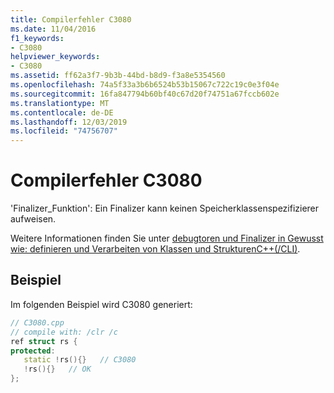 ```yaml
---
title: Compilerfehler C3080
ms.date: 11/04/2016
f1_keywords:
- C3080
helpviewer_keywords:
- C3080
ms.assetid: ff62a3f7-9b3b-44bd-b8d9-f3a8e5354560
ms.openlocfilehash: 74a5f33a3b6b6524b53b15067c722c19c0e3f04e
ms.sourcegitcommit: 16fa847794b60bf40c67d20f74751a67fccb602e
ms.translationtype: MT
ms.contentlocale: de-DE
ms.lasthandoff: 12/03/2019
ms.locfileid: "74756707"
---
```

# <a name="compiler-error-c3080"></a>Compilerfehler C3080

'Finalizer_Funktion': Ein Finalizer kann keinen Speicherklassenspezifizierer aufweisen.

Weitere Informationen finden Sie unter [debugtoren und Finalizer in Gewusst wie: definieren und Verarbeiten von Klassen und StrukturenC++(/CLI)](../../dotnet/how-to-define-and-consume-classes-and-structs-cpp-cli.md#BKMK_Destructors_and_finalizers).

## <a name="example"></a>Beispiel

Im folgenden Beispiel wird C3080 generiert:

```cpp
// C3080.cpp
// compile with: /clr /c
ref struct rs {
protected:
   static !rs(){}   // C3080
   !rs(){}   // OK
};
```
